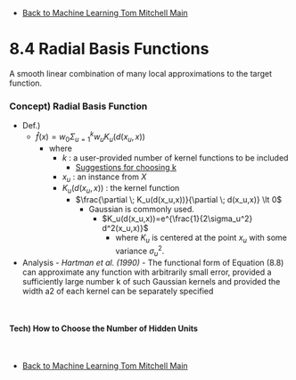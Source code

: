 * [Back to Machine Learning Tom Mitchell Main](../../main.md)

# 8.4 Radial Basis Functions
A smooth linear combination of many local 
approximations to the target function.

### Concept) Radial Basis Function
- Def.)
  - $\hat{f}(x)=w_0 \Sigma_{u=1}^k w_uK_u(d(x_u,x))$
    - where
      - $k$ : a user-provided number of kernel functions to be included
        - [Suggestions for choosing k](#tech-how-to-choose-the-number-of-hidden-units)
      - $x_u$ : an instance from $X$ 
      - $K_u(d(x_u,x))$ : the kernel function
        - $\frac{\partial \; K_u(d(x_u,x))}{\partial \; d(x_u,x)} \lt 0$
          - Gaussian is commonly used.
            - $K_u(d(x_u,x))=e^{\frac{1}{2\sigma_u^2} d^2(x_u,x)}$
              - where $K_u$ is centered at the point $x_u$ with some variance $\sigma_u^2$.
- Analysis
            - *Hartman et al. (1990)*
              - The functional form of Equation (8.8) can 
approximate any function with arbitrarily small error, provided a sufficiently large 
number k of such Gaussian kernels and provided the width a2 of each kernel can 
be separately specified



<br>

#### Tech) How to Choose the Number of Hidden Units












<br>

* [Back to Machine Learning Tom Mitchell Main](../../main.md)